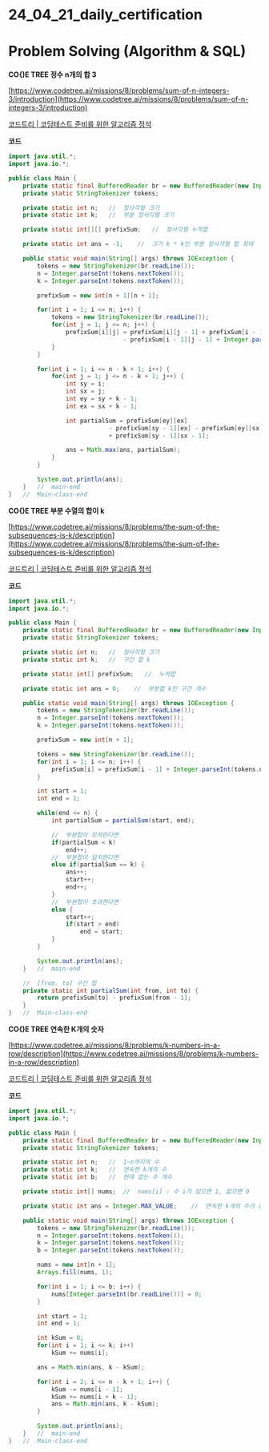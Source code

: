 # 24_04_21_daily_certification

# Problem Solving (Algorithm & SQL)

**CO{)E TREE 정수 n개의 합 3**

[https://www.codetree.ai/missions/8/problems/sum-of-n-integers-3/introduction](https://www.codetree.ai/missions/8/problems/sum-of-n-integers-3/introduction)

[코드트리 | 코딩테스트 준비를 위한 알고리즘 정석](https://www.codetree.ai/missions/8/problems/sum-of-n-integers-3/introduction)

**코드**

```java
import java.util.*;
import java.io.*;

public class Main {
    private static final BufferedReader br = new BufferedReader(new InputStreamReader(System.in));
    private static StringTokenizer tokens;

    private static int n;   //  정사각형 크기
    private static int k;   //  부분 정사각형 크기

    private static int[][] prefixSum;   //  정사각형 누적합

    private static int ans = -1;    //  크기 k * k인 부분 정사각형 합 최대

    public static void main(String[] args) throws IOException {
        tokens = new StringTokenizer(br.readLine());
        n = Integer.parseInt(tokens.nextToken());
        k = Integer.parseInt(tokens.nextToken());

        prefixSum = new int[n + 1][n + 1];

        for(int i = 1; i <= n; i++) {
            tokens = new StringTokenizer(br.readLine());
            for(int j = 1; j <= n; j++) {
                prefixSum[i][j] = prefixSum[i][j - 1] + prefixSum[i - 1][j] 
                                - prefixSum[i - 1][j - 1] + Integer.parseInt(tokens.nextToken());
            }
        }

        for(int i = 1; i <= n - k + 1; i++) {
            for(int j = 1; j <= n - k + 1; j++) {
                int sy = i;
                int sx = j;
                int ey = sy + k - 1;
                int ex = sx + k - 1;

                int partialSum = prefixSum[ey][ex] 
                            - prefixSum[sy - 1][ex] - prefixSum[ey][sx - 1] 
                            + prefixSum[sy - 1][sx - 1];

                ans = Math.max(ans, partialSum);
            }
        }

        System.out.println(ans);
    }   //  main-end
}   //  Main-class-end
```

**CO{)E TREE 부분 수열의 합이 k**

[https://www.codetree.ai/missions/8/problems/the-sum-of-the-subsequences-is-k/description](https://www.codetree.ai/missions/8/problems/the-sum-of-the-subsequences-is-k/description)

[코드트리 | 코딩테스트 준비를 위한 알고리즘 정석](https://www.codetree.ai/missions/8/problems/the-sum-of-the-subsequences-is-k/description)

**코드**

```java
import java.util.*;
import java.io.*;

public class Main {
    private static final BufferedReader br = new BufferedReader(new InputStreamReader(System.in));
    private static StringTokenizer tokens;

    private static int n;   //  정사각형 크기
    private static int k;   //  구간 합 k

    private static int[] prefixSum;   //  누적합

    private static int ans = 0;    //  부분합 k인 구간 개수

    public static void main(String[] args) throws IOException {
        tokens = new StringTokenizer(br.readLine());
        n = Integer.parseInt(tokens.nextToken());
        k = Integer.parseInt(tokens.nextToken());

        prefixSum = new int[n + 1];

        tokens = new StringTokenizer(br.readLine());
        for(int i = 1; i <= n; i++) {
            prefixSum[i] = prefixSum[i - 1] + Integer.parseInt(tokens.nextToken());
        }

        int start = 1;
        int end = 1;

        while(end <= n) {
            int partialSum = partialSum(start, end);

            //  부분합이 모자란다면
            if(partialSum < k)
                end++;
            //  부분합이 일치한다면
            else if(partialSum == k) {
                ans++;
                start++;
                end++;
            }
            //  부분합이 초과한다면
            else {
                start++;
                if(start > end)
                    end = start;
            }
        }

        System.out.println(ans);
    }   //  main-end

    //  [from. to] 구간 합
    private static int partialSum(int from, int to) {
        return prefixSum[to] - prefixSum[from - 1];
    }
}   //  Main-class-end
```

**CO{)E TREE  연속한 K개의 숫자**

[https://www.codetree.ai/missions/8/problems/k-numbers-in-a-row/description](https://www.codetree.ai/missions/8/problems/k-numbers-in-a-row/description)

[코드트리 | 코딩테스트 준비를 위한 알고리즘 정석](https://www.codetree.ai/missions/8/problems/k-numbers-in-a-row/description)

**코드**

```java
import java.util.*;
import java.io.*;

public class Main {
    private static final BufferedReader br = new BufferedReader(new InputStreamReader(System.in));
    private static StringTokenizer tokens;

    private static int n;   //  1~n까지의 수
    private static int k;   //  연속한 k개의 수
    private static int b;   //  현재 없는 수 개수

    private static int[] nums;  //  nums[i] : 수 i가 있으면 1, 없으면 0

    private static int ans = Integer.MAX_VALUE;    //  연속한 k개의 수가 존재하기 위해 추가해야 할 최소 숫자 개수

    public static void main(String[] args) throws IOException {
        tokens = new StringTokenizer(br.readLine());
        n = Integer.parseInt(tokens.nextToken());
        k = Integer.parseInt(tokens.nextToken());
        b = Integer.parseInt(tokens.nextToken());

        nums = new int[n + 1];
        Arrays.fill(nums, 1);

        for(int i = 1; i <= b; i++) {
            nums[Integer.parseInt(br.readLine())] = 0;
        }

        int start = 1;
        int end = 1;

        int kSum = 0;
        for(int i = 1; i <= k; i++)
            kSum += nums[i];

        ans = Math.min(ans, k - kSum);

        for(int i = 2; i <= n - k + 1; i++) {
            kSum -= nums[i - 1];
            kSum += nums[i + k - 1];
            ans = Math.min(ans, k - kSum);
        }

        System.out.println(ans);
    }   //  main-end
}   //  Main-class-end
```